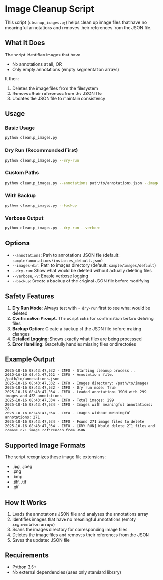 # Image Cleanup Script

This script (`cleanup_images.py`) helps clean up image files that have no meaningful annotations and removes their references from the JSON file.

## What It Does

The script identifies images that have:
- No annotations at all, OR
- Only empty annotations (empty segmentation arrays)

It then:
1. Deletes the image files from the filesystem
2. Removes their references from the JSON file
3. Updates the JSON file to maintain consistency

## Usage

### Basic Usage
```bash
python cleanup_images.py
```

### Dry Run (Recommended First)
```bash
python cleanup_images.py --dry-run
```

### Custom Paths
```bash
python cleanup_images.py --annotations path/to/annotations.json --images-dir path/to/images
```

### With Backup
```bash
python cleanup_images.py --backup
```

### Verbose Output
```bash
python cleanup_images.py --dry-run --verbose
```

## Options

- `--annotations`: Path to annotations JSON file (default: `sample/annotations/instances_default.json`)
- `--images-dir`: Path to images directory (default: `sample/images/default`)
- `--dry-run`: Show what would be deleted without actually deleting files
- `--verbose`, `-v`: Enable verbose logging
- `--backup`: Create a backup of the original JSON file before modifying

## Safety Features

1. **Dry Run Mode**: Always test with `--dry-run` first to see what would be deleted
2. **Confirmation Prompt**: The script asks for confirmation before deleting files
3. **Backup Option**: Create a backup of the JSON file before making changes
4. **Detailed Logging**: Shows exactly what files are being processed
5. **Error Handling**: Gracefully handles missing files or directories

## Example Output

```
2025-10-16 08:43:47,032 - INFO - Starting cleanup process...
2025-10-16 08:43:47,032 - INFO - Annotations file: /path/to/annotations.json
2025-10-16 08:43:47,032 - INFO - Images directory: /path/to/images
2025-10-16 08:43:47,032 - INFO - Dry run mode: True
2025-10-16 08:43:47,034 - INFO - Loaded annotations JSON with 299 images and 452 annotations
2025-10-16 08:43:47,034 - INFO - Total images: 299
2025-10-16 08:43:47,034 - INFO - Images with meaningful annotations: 28
2025-10-16 08:43:47,034 - INFO - Images without meaningful annotations: 271
2025-10-16 08:43:47,034 - INFO - Found 271 image files to delete
2025-10-16 08:43:47,034 - INFO - [DRY RUN] Would delete 271 files and remove 271 image references from JSON
```

## Supported Image Formats

The script recognizes these image file extensions:
- .jpg, .jpeg
- .png
- .bmp
- .tiff, .tif
- .gif

## How It Works

1. Loads the annotations JSON file and analyzes the annotations array
2. Identifies images that have no meaningful annotations (empty segmentation arrays)
3. Scans the images directory for corresponding image files
4. Deletes the image files and removes their references from the JSON
5. Saves the updated JSON file

## Requirements

- Python 3.6+
- No external dependencies (uses only standard library)
